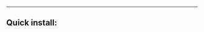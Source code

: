 <!-- usedin: [ _legacy_docker/Tutorials/manage-stacks-chatops.md, _maestro/Tutorials/manage-stacks-chatops.md, _node/tutorials/manage-stacks-chatops.md, _rails/Tutorials/2017-08-22-manage-stacks-chatops.md, _skycap/tutorials/manage-stacks-chatops.md] -->

__________________________________________________________________

## Quick install:

